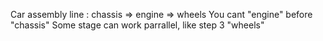 Car assembly line : chassis => engine => wheels 
You cant "engine" before "chassis"
Some stage can work parrallel, like step 3 "wheels"
